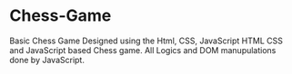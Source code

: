 # Chess-Game
Basic Chess Game Designed using  the Html, CSS, JavaScript
HTML CSS and JavaScript based Chess game. All Logics and DOM manupulations done by JavaScript.

